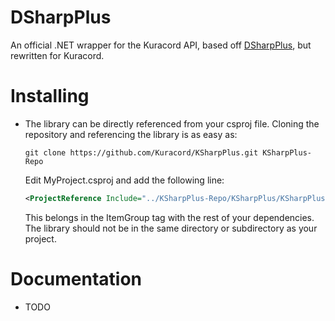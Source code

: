 # DSharpPlus
An official .NET wrapper for the Kuracord API, based off [DSharpPlus](https://github.com/DSharpPlus/DSharpPlus), but rewritten for Kuracord.

# Installing
* The library can be directly referenced from your csproj file. Cloning the repository and referencing the library is as easy as:  
    ```
    git clone https://github.com/Kuracord/KSharpPlus.git KSharpPlus-Repo
    ```
    Edit MyProject.csproj and add the following line:
    ```xml
    <ProjectReference Include="../KSharpPlus-Repo/KSharpPlus/KSharpPlus.csproj" />
    ```
    This belongs in the ItemGroup tag with the rest of your dependencies. The library should not be in the same directory or subdirectory as your project.
    
# Documentation
* TODO
